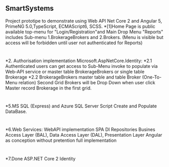 


## SmartSystems
Project prototipe to demonstrate using Web API Net Core 2 and Angular 5, PrimeNG 5.0,TypeScript, ECMAScript6, SCSS.
*[1]Home Page is public available top-menu for "Login/Registration"and Main Drop Menu "Reports" 
	includes Sub-menu 1.BrokerageBrokers and 2.Brokers. 
	(Menu is visible but access will be forbidden until user not authenticated for Reports)
#
*2. Authorisation implementation Microsoft.AspNetCore.Identity:
	*2.1 Authenticated users can get access to Sub-Menu invoke to populate via  Web-API service 
	or master table BrokerageBrokers or single table Brokerage 
	*2.2 BrokerageBrokers master table and table Broker (One-To-Menu relation) 
	Second Grid Brokers will be  Drop Down when user click  Master record Brokerage in the first grid.
#
*5.MS SQL (Express) and Azure SQL Server Script Create and Populate DataBase.
#
*6.Web Services: WebAPI implementation SPA DI Repositories Busines Access Layer (BAL), Data Access Layer (DAL), Presentation Layer Angular as conception without pretention  full  implementation
#
*7.Done ASP.NET Core 2 Identity
